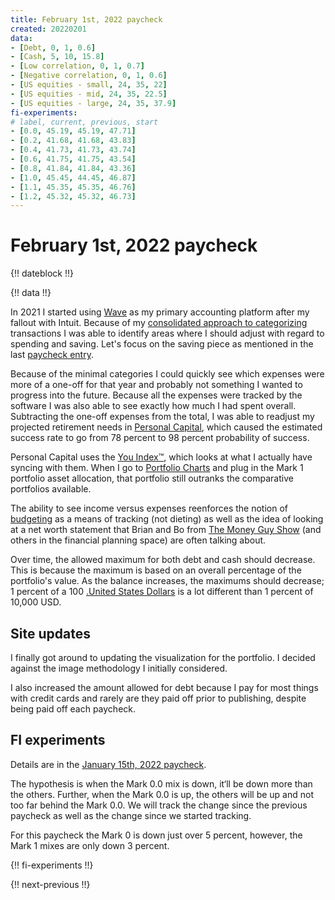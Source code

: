 ```yaml
---
title: February 1st, 2022 paycheck
created: 20220201
data:
- [Debt, 0, 1, 0.6]
- [Cash, 5, 10, 15.8]
- [Low correlation, 0, 1, 0.7]
- [Negative correlation, 0, 1, 0.6]
- [US equities - small, 24, 35, 22]
- [US equities - mid, 24, 35, 22.5]
- [US equities - large, 24, 35, 37.9]
fi-experiments:
# label, current, previous, start
- [0.0, 45.19, 45.19, 47.71]
- [0.2, 41.68, 41.68, 43.83]
- [0.4, 41.73, 41.73, 43.74]
- [0.6, 41.75, 41.75, 43.54]
- [0.8, 41.84, 41.84, 43.36]
- [1.0, 45.45, 44.45, 46.87]
- [1.1, 45.35, 45.35, 46.76]
- [1.2, 45.32, 45.32, 46.73]
---
```


# February 1st, 2022 paycheck

{!! dateblock !!}

{!! data !!}

In 2021 I started using [Wave](https://www.waveapps.com) as my primary accounting platform after my fallout with Intuit. Because of my [consolidated approach to categorizing](/finances/budgeting/) transactions I was able to identify areas where I should adjust with regard to spending and saving. Let's focus on the saving piece as mentioned in the last [paycheck entry](/finances/building-wealth-paycheck-to-paycheck/20220115/#too-much-cash).

Because of the minimal categories I could quickly see which expenses were more of a one-off for that year and probably not something I wanted to progress into the future. Because all the expenses were tracked by the software I was also able to see exactly how much I had spent overall. Subtracting the one-off expenses from the total, I was able to readjust my projected retirement needs in [Personal Capital](https://www.personalcapital.com/?variant=bright-hp), which caused the estimated success rate to go from 78 percent to 98 percent probability of success.

Personal Capital uses the [You Index™️](https://support.personalcapital.com/hc/en-us/articles/201169610-What-is-the-You-Index-), which looks at what I actually have syncing with them. When I go to [Portfolio Charts](https://portfoliocharts.com/portfolio/portfolio-matrix/) and plug in the Mark 1 portfolio asset allocation, that portfolio still outranks the comparative portfolios available.

The ability to see income versus expenses reenforces the notion of [budgeting](/finances/budgeting/) as a means of tracking (not dieting) as well as the idea of looking at a net worth statement that Brian and Bo from [The Money Guy Show](https://www.moneyguy.com/resources/) (and others in the financial planning space) are often talking about.

Over time, the allowed maximum for both debt and cash should decrease. This is because the maximum is based on an overall percentage of the portfolio's value. As the balance increases, the maximums should decrease; 1 percent of a 100 [.United States Dollars](USD) is a lot different than 1 percent of 10,000 USD.

## Site updates

I finally got around to updating the visualization for the portfolio. I decided against the image methodology I initially considered.

I also increased the amount allowed for debt because I pay for most things with credit cards and rarely are they paid off prior to publishing, despite being paid off each paycheck.

## FI experiments

Details are in the [January 15th, 2022 paycheck](/finances/building-wealth-paycheck-to-paycheck/20220115/#fi-experiments).

The hypothesis is when the Mark 0.0 mix is down, it‘ll be down more than the others. Further, when the Mark 0.0 is up, the others will be up and not too far behind the Mark 0.0. We will track the change since the previous paycheck as well as the change since we started tracking.

For this paycheck the Mark 0 is down just over 5 percent, however, the Mark 1 mixes are only down 3 percent.

{!! fi-experiments !!}

{!! next-previous !!}
